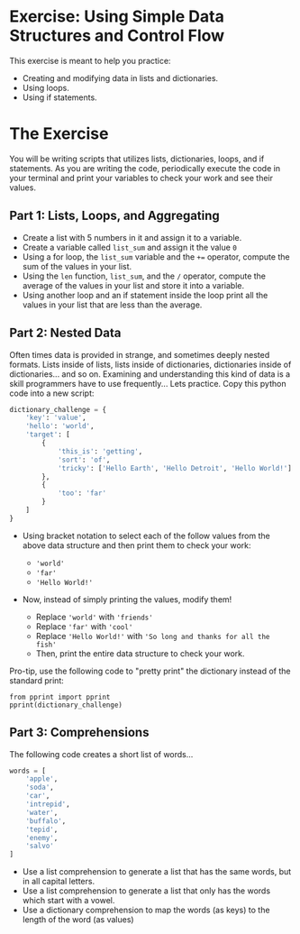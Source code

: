 # Exercise: Using Simple Data Structures and Control Flow

This exercise is meant to help you practice:

* Creating and modifying data in lists and dictionaries.
* Using loops.
* Using if statements.

# The Exercise

You will be writing scripts that utilizes lists, dictionaries, loops, and if statements. As you are writing the code, periodically execute the code in your terminal and print your variables to check your work and see their values.

## Part 1: Lists, Loops, and Aggregating

* Create a list with 5 numbers in it and assign it to a variable.
* Create a variable called `list_sum` and assign it the value `0`
* Using a for loop, the `list_sum` variable and the `+=` operator, compute the sum of the values in your list.
* Using the `len` function, `list_sum`, and the `/` operator, compute the average of the values in your list and store it into a variable.
* Using another loop and an if statement inside the loop print all the values in your list that are less than the average.

## Part 2: Nested Data

Often times data is provided in strange, and sometimes deeply nested formats. Lists inside of lists, lists inside of dictionaries, dictionaries inside of dictionaries... and so on. Examining and understanding this kind of data is a skill programmers have to use frequently... Lets practice. Copy this python code into a new script:

```python
dictionary_challenge = {
    'key': 'value',
    'hello': 'world',
    'target': [
        {
            'this_is': 'getting',
            'sort': 'of',
            'tricky': ['Hello Earth', 'Hello Detroit', 'Hello World!']
        },
        {
            'too': 'far'
        }
    ]
}
```

* Using bracket notation to select each of the follow values from the above data structure and then print them to check your work:
    * `'world'`
    * `'far'`
    * `'Hello World!'`

* Now, instead of simply printing the values, modify them!
    * Replace `'world'` with `'friends'`
    * Replace `'far'` with `'cool'`
    * Replace `'Hello World!'` with `'So long and thanks for all the fish'`
    * Then, print the entire data structure to check your work.

Pro-tip, use the following code to "pretty print" the dictionary instead of the standard print:

```
from pprint import pprint
pprint(dictionary_challenge)
```

## Part 3: Comprehensions

The following code creates a short list of words...

```python
words = [
    'apple',
    'soda',
    'car',
    'intrepid',
    'water',
    'buffalo',
    'tepid',
    'enemy',
    'salvo'
]
```

* Use a list comprehension to generate a list that has the same words, but in all capital letters.
* Use a list comprehension to generate a list that only has the words which start with a vowel.
* Use a dictionary comprehension to map the words (as keys) to the length of the word (as values)